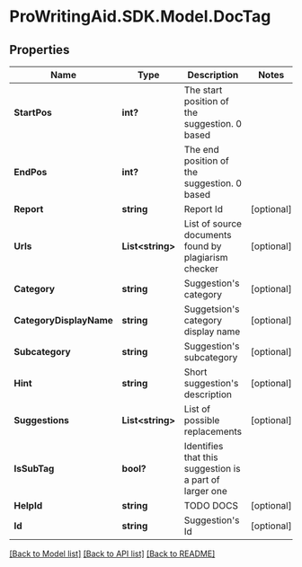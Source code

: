 # ProWritingAid.SDK.Model.DocTag
## Properties

Name | Type | Description | Notes
------------ | ------------- | ------------- | -------------
**StartPos** | **int?** | The start position of the suggestion. 0 based | 
**EndPos** | **int?** | The end position of the suggestion. 0 based | 
**Report** | **string** | Report Id | [optional] 
**Urls** | **List&lt;string&gt;** | List of source documents found by plagiarism checker | [optional] 
**Category** | **string** | Suggestion&#39;s category | [optional] 
**CategoryDisplayName** | **string** | Suggetsion&#39;s category display name | [optional] 
**Subcategory** | **string** | Suggestion&#39;s subcategory | [optional] 
**Hint** | **string** | Short suggestion&#39;s description | [optional] 
**Suggestions** | **List&lt;string&gt;** | List of possible replacements | [optional] 
**IsSubTag** | **bool?** | Identifies that this suggestion is a part of larger one | 
**HelpId** | **string** | TODO DOCS | [optional] 
**Id** | **string** | Suggestion&#39;s Id | [optional] 

[[Back to Model list]](../README.md#documentation-for-models) [[Back to API list]](../README.md#documentation-for-api-endpoints) [[Back to README]](../README.md)


